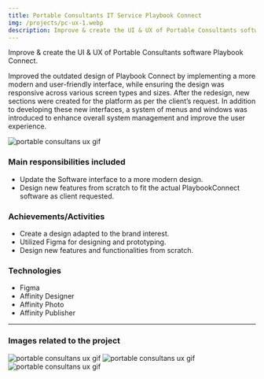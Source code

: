 ```yaml
---
title: Portable Consultants IT Service Playbook Connect
img: /projects/pc-ux-1.webp
description: Improve & create the UI & UX of Portable Consultants software Playbook Connect.
---
```


Improve & create the UI & UX of Portable Consultants software Playbook Connect.

Improved the outdated design of Playbook Connect by implementing a more modern and user-friendly interface, while ensuring the design was responsive across various screen types and sizes. After the redesign, new sections were created for the platform as per the client’s request. In addition to developing these new interfaces, a system of menus and windows was introduced to enhance overall system management and improve the user experience.

![portable consultans ux gif](/projects/pc-ux-5.gif)


### Main responsibilities included

* Update the Software interface to a more modern design.
* Design new features from scratch to fit the actual PlaybookConnect software as client requested.

### Achievements/Activities

* Create a design adapted to the brand interest.
* Utilized Figma for designing and prototyping.
* Design new features and functionalities from scratch.

### Technologies

* Figma
* Affinity Designer
* Affinity Photo
* Affinity Publisher

---

### Images related to the project

![portable consultans ux gif](/projects/pc-ux-4.webp)
![portable consultans ux gif](/projects/pc-ux-1.webp)
![portable consultans ux gif](/projects/pc-ux-2.webp)
